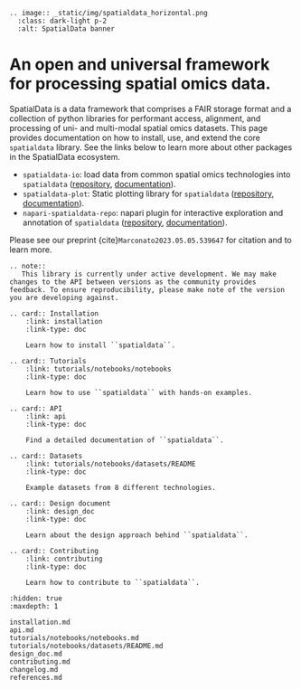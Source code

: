 ```{eval-rst}
.. image:: _static/img/spatialdata_horizontal.png
  :class: dark-light p-2
  :alt: SpatialData banner
```

# An open and universal framework for processing spatial omics data.

SpatialData is a data framework that comprises a FAIR storage format and a collection of python libraries for performant access, alignment, and processing of uni- and multi-modal spatial omics datasets. This page provides documentation on how to install, use, and extend the core `spatialdata` library. See the links below to learn more about other packages in the SpatialData ecosystem.

-   `spatialdata-io`: load data from common spatial omics technologies into `spatialdata` ([repository][spatialdata-io-repo], [documentation][spatialdata-io-docs]).
-   `spatialdata-plot`: Static plotting library for `spatialdata` ([repository][spatialdata-plot-repo], [documentation][spatialdata-io-docs]).
-   `napari-spatialdata-repo`: napari plugin for interactive exploration and annotation of `spatialdata` ([repository][napari-spatialdata-repo], [documentation][napari-spatialdata-docs]).

Please see our preprint {cite}`Marconato2023.05.05.539647` for citation and to learn more.

```{eval-rst}
.. note::
   This library is currently under active development. We may make changes to the API between versions as the community provides feedback. To ensure reproducibility, please make note of the version you are developing against.
```

```{eval-rst}
.. card:: Installation
    :link: installation
    :link-type: doc

    Learn how to install ``spatialdata``.

.. card:: Tutorials
    :link: tutorials/notebooks/notebooks
    :link-type: doc

    Learn how to use ``spatialdata`` with hands-on examples.

.. card:: API
    :link: api
    :link-type: doc

    Find a detailed documentation of ``spatialdata``.

.. card:: Datasets
    :link: tutorials/notebooks/datasets/README
    :link-type: doc

    Example datasets from 8 different technologies.

.. card:: Design document
    :link: design_doc
    :link-type: doc

    Learn about the design approach behind ``spatialdata``.

.. card:: Contributing
    :link: contributing
    :link-type: doc

    Learn how to contribute to ``spatialdata``.

```

```{toctree}
:hidden: true
:maxdepth: 1

installation.md
api.md
tutorials/notebooks/notebooks.md
tutorials/notebooks/datasets/README.md
design_doc.md
contributing.md
changelog.md
references.md
```

<!-- Links -->

[napari-spatialdata-repo]: https://github.com/scverse/napari-spatialdata
[spatialdata-io-repo]: https://github.com/scverse/spatialdata-io
[spatialdata-plot-repo]: https://github.com/scverse/spatialdata-plot
[napari-spatialdata-docs]: https://spatialdata.scverse.org/projects/napari/en/latest/notebooks/spatialdata.html 
[spatialdata-io-docs]: https://spatialdata.scverse.org/projects/io/en/latest/ 
[spatialdata-plot-docs]: https://spatialdata.scverse.org/projects/plot/en/latest/index.html 

